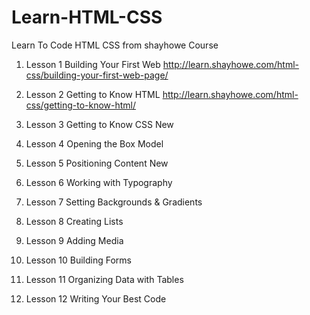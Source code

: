 # Learn-HTML-CSS
Learn To Code HTML CSS from shayhowe Course


1. Lesson 1
Building Your First Web
http://learn.shayhowe.com/html-css/building-your-first-web-page/

2. Lesson 2
Getting to Know HTML
http://learn.shayhowe.com/html-css/getting-to-know-html/

3. Lesson 3
Getting to Know CSS New

4. Lesson 4
Opening the Box Model

5. Lesson 5
Positioning Content New

6. Lesson 6
Working with Typography

7. Lesson 7
Setting Backgrounds & Gradients

8. Lesson 8
Creating Lists

9. Lesson 9
Adding Media

10. Lesson 10
Building Forms

11. Lesson 11
Organizing Data with Tables

12. Lesson 12
Writing Your Best Code
